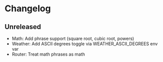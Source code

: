 # Changelog

## Unreleased
- Math: Add phrase support (square root, cubic root, powers)
- Weather: Add ASCII degrees toggle via WEATHER_ASCII_DEGREES env var
- Router: Treat math phrases as math
